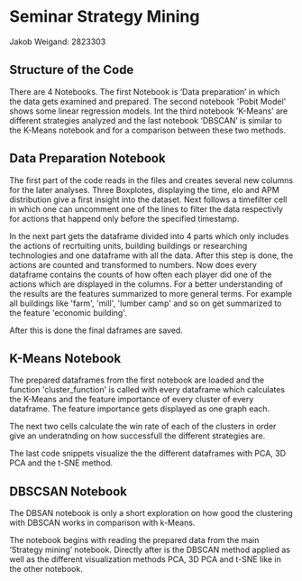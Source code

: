 # Seminar Strategy Mining
Jakob Weigand: 2823303

## Structure of the Code
There are 4 Notebooks. The first Notebook is ‘Data preparation’ in which the data gets examined and prepared. The second notebook 'Pobit Model' shows some linear regression models.
Int the third notebook ‘K-Means’ are different strategies analyzed and the last notebook ‘DBSCAN’ is similar to the K-Means notebook and for a comparison between these two methods.

## Data Preparation Notebook
The first part of the code reads in the files and creates several new columns for the later analyses. Three Boxplotes, displaying the time, elo and APM distribution give a first insight into the dataset. Next follows a timefilter cell in which one can uncomment one of the lines to filter the data respectivly for actions that happend only before the specified timestamp.

In the next part gets the dataframe divided into 4 parts which only includes the actions of recrtuiting units, building buildings or researching technologies and one dataframe with all the data. 
After this step is done, the actions are counted and transformed to numbers. Now does every dataframe contains the counts of how often each player did one of the actions which are displayed in the columns.
For a better understanding of the results are the features summarized to more general terms. For example all buildings like 'farm', 'mill', 'lumber camp' and so on get summarized to the feature 'economic building'.

After this is done the final daframes are saved.

## K-Means Notebook

The prepared dataframes from the first notebook are loaded and the function 'cluster_function' is called with every dataframe which calculates the K-Means and the feature importance of every cluster of every dataframe. The feature importance gets displayed as one graph each.

The next two cells calculate the win rate of each of the clusters in order give an underatnding on how successfull the different strategies are.

The last code snippets visualize the the different dataframes with PCA, 3D PCA and the t-SNE method.

## DBSCSAN Notebook

The DBSAN notebook is only a short exploration on how good the clustering with DBSCAN works in comparison with k-Means. 

The notebook begins with reading the prepared data from the main ‘Strategy mining’ notebook. 
Directly after is the DBSCAN method applied as well as the different visualization methods PCA, 3D PCA and t-SNE like in the other notebook.

